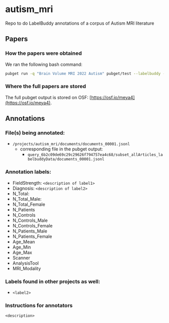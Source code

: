 # autism_mri

Repo to do LabelBuddy annotations of a corpus of Autism MRI literature

## Papers

### How the papers were obtained
We ran the following bash command:

```bash
pubget run -q "Brain Volume MRI 2022 Autism" pubget/test --labelbuddy --n_jobs 4
```
### Where the full papers are stored
The full pubget output is stored on OSF: [https://osf.io/meya4](https://osf.io/meya4).
## Annotations
### File(s) being annotated: 
- `/projects/autism_mri/documents/documents_00001.jsonl`
  - corresponding file in the pubget output: 
    - `query_6b2c09de69c29c29626f794757ea4c68/subset_allArticles_labelbuddyData/documents_00001.jsonl`
  
### Annotation labels:
- FieldStrength: `<description of label1>`
- Diagnosis: `<description of label2>` 
- N_Total:
- N_Total_Male:
- N_Total_Female
- N_Patients
- N_Controls
- N_Controls_Male
- N_Controls_Female
- N_Patients_Male
- N_Patients_Female
- Age_Mean
- Age_Min
- Age_Max
- Scanner
- AnalysisTool
- MRI_Modality
### Labels found in other projects as well:
- `<label2>`

### Instructions for annotators
`<description>`

